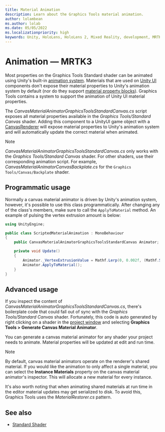 ```yaml
---
title: Material Animation
description: Learn about the Graphics Tools material animation.
author: lolambean
ms.author: lolab
ms.date: 05/05/2022
ms.localizationpriority: high
keywords: Unity, HoloLens, HoloLens 2, Mixed Reality, development, MRTK, Graphics Tools, MRGT, MR Graphics Tools, Standard Shader, Animation
---
```


# Animation &#8212; MRTK3

Most properties on the Graphics Tools Standard shader can be animated using Unity's built-in [animation system](https://docs.unity3d.com/Manual/AnimationOverview.html). Materials that are used on [Unity UI](https://docs.unity3d.com/ScriptReference/CanvasRenderer.html) components don't expose their material properties to Unity's animation system by default (nor do they support [material property blocks](https://docs.unity3d.com/ScriptReference/MaterialPropertyBlock.html)). Graphics Tools contains a system to support the animation of Unity UI material properties.

The _CanvasMaterialAnimatorGraphicsToolsStandardCanvas.cs_ script exposes all material properties available in the *Graphics Tools/Standard Canvas* shader. Adding this component to a UnityUI game object with a [CanvasRenderer](https://docs.unity3d.com/ScriptReference/CanvasRenderer.html) will expose material properties to Unity's animation system and will automatically update the correct material when animated.

> [!NOTE]
> _CanvasMaterialAnimatorGraphicsToolsStandardCanvas.cs_ only works with the *Graphics Tools/Standard Canvas* shader. For other shaders, use their corresponding animation script. For example, _CanvasMaterialAnimatorCanvasBackplate.cs_ for the `Graphics Tools/Canvas/Backplate` shader.

## Programmatic usage

Normally a canvas material animator is driven by Unity's animation system, however, it's possible to use this class programmatically. After changing any of the class's members, make sure to call the `ApplyToMaterial` method. An example of pulsing the vertex extrusion amount is below:

```C#
using UnityEngine;

public class ScriptedMaterialAnimation : MonoBehaviour
{
    public CanvasMaterialAnimatorGraphicsToolsStandardCanvas Animator;

    private void Update()
    {
        Animator._VertexExtrusionValue = Mathf.Lerp(0, 0.002f, (Mathf.Sin(Mathf.Repeat(Time.time, Mathf.PI * 2.0f)) + 1.0f) * 0.5f);
        Animator.ApplyToMaterial();
    }
}
```

## Advanced usage

If you inspect the content of _CanvasMaterialAnimatorGraphicsToolsStandardCanvas.cs_, there's boilerplate code that could fall out of sync with the *Graphics Tools/Standard Canvas* shader. Fortunately, this code is auto generated by right clicking on a shader in the [project window](https://docs.unity3d.com/Manual/ProjectView.html) and selecting **Graphics Tools > Generate Canvas Material Animator**.

You can generate a canvas material animator for any shader your project needs to animate. Material properties will be updated at edit and run time.

> [!NOTE]
> By default, canvas material animators operate on the renderer's shared material. If you would like the animation to only affect a single material, you can select the **Instance Materials** property on the canvas material animator's inspector. This will allocate a new material for every instance.

It's also worth noting that when animating shared materials at run time in the editor material updates may get serialized to disk. To avoid this, Graphics Tools uses the _MaterialRestorer.cs_ pattern.

## See also

* [Standard Shader](standard-shader.md)

